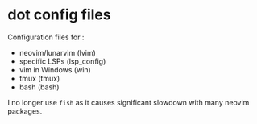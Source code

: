 # dot config files

Configuration files for :

- neovim/lunarvim (lvim)
- specific LSPs  (lsp_config) 
- vim in Windows  (win)
- tmux (tmux)
- bash (bash)

I no longer use `fish` as it causes significant slowdown with many neovim packages.
